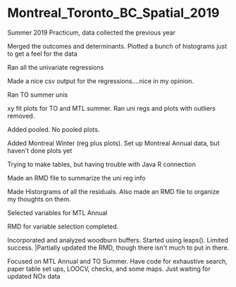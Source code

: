 # Montreal_Toronto_BC_Spatial_2019
Summer 2019 Practicum, data collected the previous year

Merged the outcomes and determinants. Plotted a bunch of histograms just to get a feel for the data

Ran all the univariate regressions

Made a nice csv output for the regressions....nice in my opinion. 

Ran TO summer unis

xy fit plots for TO and MTL summer. Ran uni regs and plots with outliers removed. 

Added pooled. No pooled plots.

Added Montreal Winter (reg plus plots). Set up Montreal Annual data, but haven't done plots yet

Trying to make tables, but having trouble with Java R connection

Made an RMD file to summarize the uni reg info

Made Historgrams of all the residuals. Also made an RMD file to organize my thoughts on them. 

Selected variables for MTL Annual

RMD for variable selection completed. 

Incorporated and analyzed woodburn buffers. Started using leaps(). Limited success. |Partially updated the RMD, though there isn't much to put in there.

Focused on MTL Annual and TO Summer. Have code for exhaustive search, paper table set ups, LOOCV, checks, and some maps. Just waiting for updated NOx data
